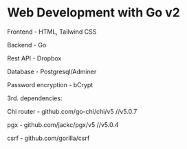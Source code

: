 # Web Development with Go v2

Frontend - HTML, Tailwind CSS

Backend - Go

Rest API - Dropbox

Database - Postgresql/Adminer

Password encryption - bCrypt

3rd. dependencies:

Chi router - github.com/go-chi/chi/v5 //v5.0.7

pgx - github.com/jackc/pgx/v5 //v5.0.4

csrf - github.com/gorilla/csrf